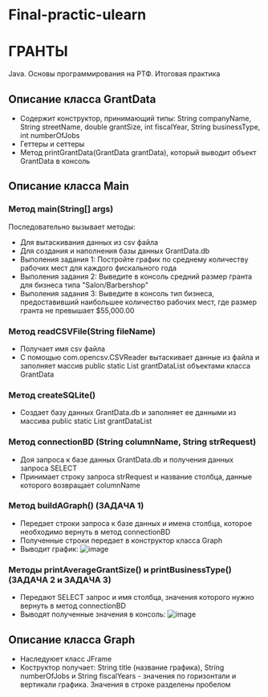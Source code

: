 # Final-practic-ulearn
# ГРАНТЫ
Java. Основы программирования на РТФ. Итоговая практика


## Описание класса GrantData
- Содержит конструктор, принимающий типы: String companyName, String streetName, double grantSize, int fiscalYear, String businessType, int numberOfJobs
- Геттеры и сеттеры
- Метод printGrantData(GrantData grantData), который выводит объект GrantData в консоль


## Описание класса Main
### Метод main(String[] args)
Последовательно вызывает методы:
 - Для вытаскивания данных из csv файла
 - Для создания и наполнения базы данных GrantData.db
 - Выполения задания 1:
   Постройте график по среднему количеству рабочих мест для каждого фискального года
 - Выполения задания 2:
   Выведите в консоль средний размер гранта для бизнеса типа "Salon/Barbershop"
 - Выполения задания 3:
   Выведите в консоль тип бизнеса, предоставивший наибольшее количество рабочих мест, где размер гранта не превышает $55,000.00
 
### Метод readCSVFile(String fileName)
- Получает имя csv файла
- С помощью com.opencsv.CSVReader вытаскивает данные из файла и заполняет массив public static List<GrantData> grantDataList объектами класса GrantData

### Метод createSQLite()
- Создает базу данных GrantData.db и заполняет ее данными из массива public static List<GrantData> grantDataList

### Метод connectionBD (String columnName, String strRequest)
- Доя запроса к базе данных GrantData.db и получения данных запроса SELECT
- Принимает строку запроса strRequest и название столбца, данные которого возвращает columnName

### Метод buildAGraph() (ЗАДАЧА 1)
- Передает строки запроса к базе данных и имена столбца, которое необходимо вернуть в метод connectionBD
- Полученные строки передает в конструктор класса Graph
- Выводит график: ![image](https://github.com/Dezire039/Final-practic-ulearn/assets/114075427/02373b97-a6c0-426e-b87e-afb7d1d4a719)

### Методы printAverageGrantSize() и printBusinessType() (ЗАДАЧА 2 и ЗАДАЧА 3)
- Передают SELECT запрос и имя столбца, значения которого нужно вернуть в метод connectionBD
- Выводят полученные значения в консоль: ![image](https://github.com/Dezire039/Final-practic-ulearn/assets/114075427/6b34d4d6-c328-417f-8a62-f5613bffdc93)


## Описание класса Graph
- Наследуюет класс JFrame
- Коструктор получает: String title (название графика), String numberOfJobs и String fiscalYears - значения по горизонтали и вертикали графика. Значения в строке разделены пробелом
